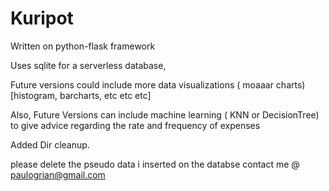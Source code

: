 # Kuripot

Written on python-flask framework

Uses sqlite for a serverless database,

Future versions could include more data visualizations ( moaaar charts) [histogram, barcharts, etc etc etc]

Also, Future Versions can include machine learning ( KNN or DecisionTree) to give advice regarding the rate and frequency of expenses

Added Dir cleanup.

please delete the pseudo data i inserted on the databse
contact me @ paulogrian@gmail.com
